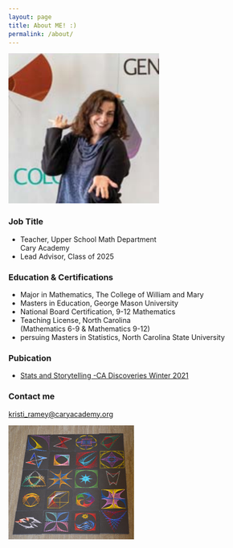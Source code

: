 ```yaml
---
layout: page
title: About ME! :)
permalink: /about/
---
```


![ArtProject](/images/soloprojectresize.png) 

### Job Title

* Teacher, Upper School Math Department <br>
        Cary Academy
* Lead Advisor, Class of 2025

### Education & Certifications

* Major in Mathematics, The College of William and Mary
* Masters in Education, George Mason University
* National Board Certification, 9-12 Mathematics
* Teaching License, North Carolina <br>
     (Mathematics 6-9 & Mathematics 9-12) 
* persuing Masters in Statistics, North Carolina State University

### Pubication
 
* [Stats and Storytelling -CA Discoveries Winter 2021](https://www.caryacademy.org/ca-experience/publications/)

### Contact me

[kristi_ramey@caryacademy.org](mailto:kristi_ramey@caryacademy.org)

![ArtProject1](/images/artprojectresized.png)
